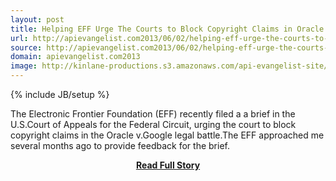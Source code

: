 ```yaml
---
layout: post
title: Helping EFF Urge The Courts to Block Copyright Claims in Oracle v  Google API Fight
url: http://apievangelist.com2013/06/02/helping-eff-urge-the-courts-to-block-copyright-claims-in-oracle-v.-google-api-fight/
source: http://apievangelist.com2013/06/02/helping-eff-urge-the-courts-to-block-copyright-claims-in-oracle-v.-google-api-fight/
domain: apievangelist.com2013
image: http://kinlane-productions.s3.amazonaws.com/api-evangelist-site/blog/google-v-oracle-brief.png
---
```

{% include JB/setup %}<p>The Electronic Frontier Foundation (EFF) recently filed a a brief in the U.S.Court of Appeals for the Federal Circuit, urging the court to block copyright claims in the Oracle v.Google legal battle.The EFF approached me several months ago to provide feedback for the brief.</p>
<center><p><a href="http://apievangelist.com2013/06/02/helping-eff-urge-the-courts-to-block-copyright-claims-in-oracle-v.-google-api-fight/" style='padding:25px; font-sze:18px; font-weight: bold;'>Read Full Story</a></p></center>
